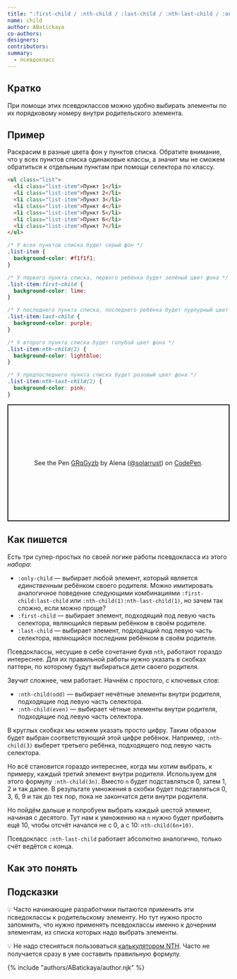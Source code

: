 ```yaml
---
title: ":first-child / :nth-child / :last-child / :nth-last-child / :only-child"
name: child
author: ABatickaya
co-authors:
designers:
contributors:
summary:
  - псевдокласс
---
```


## Кратко

При помощи этих псевдоклассов можно удобно выбирать элементы по их порядковому номеру внутри родительского элемента.

## Пример

Раскрасим в разные цвета фон у пунктов списка. Обратите внимание, что у всех пунктов списка одинаковые классы, а значит мы не сможем обратиться к отдельным пунктам при помощи селектора по классу.

```html
<ul class="list">
  <li class="list-item">Пункт 1</li>
  <li class="list-item">Пункт 2</li>
  <li class="list-item">Пункт 3</li>
  <li class="list-item">Пункт 4</li>
  <li class="list-item">Пункт 5</li>
  <li class="list-item">Пункт 6</li>
  <li class="list-item">Пункт 7</li>
</ul>
```

```css
/* У всех пунктов списка будет серый фон */
.list-item {
  background-color: #f1f1f1;
}

/* У первого пункта списка, первого ребёнка будет зелёный цвет фона */
.list-item:first-child {
  background-color: lime;
}

/* У последнего пункта списка, последнего ребёнка будет пурпурный цвет фона */
.list-item:last-child {
  background-color: purple;
}

/* У второго пункта списка будет голубой цвет фона */
.list-item:nth-child(2) {
  background-color: lightblue;
}

/* У предпоследнего пункта списка будет розовый цвет фона */
.list-item:nth-last-child(2) {
  background-color: pink;
}
```

<p class="codepen" data-height="265" data-theme-id="dark" data-default-tab="result" data-user="solarrust" data-slug-hash="GRqGyzb" style="height: 265px; box-sizing: border-box; display: flex; align-items: center; justify-content: center; border: 2px solid; margin: 1em 0; padding: 1em;" data-pen-title="GRqGyzb">
  <span>See the Pen <a href="https://codepen.io/solarrust/pen/GRqGyzb">
  GRqGyzb</a> by Alena (<a href="https://codepen.io/solarrust">@solarrust</a>)
  on <a href="https://codepen.io">CodePen</a>.</span>
</p>
<script async src="https://static.codepen.io/assets/embed/ei.js"></script>

## Как пишется

Есть три супер-простых по своей логике работы псевдокласса из этого _набора_:

- `:only-child` — выбирает любой элемент, который является _единственным_ ребёнком своего родителя. Можно имитировать аналогичное поведение следующими комбинациями `:first-child:last-child` или `:nth-child(1):nth-last-child(1)`, но зачем так сложно, если можно проще?
- `:first-child` — выбирает элемент, подходящий под левую часть селектора, являющийся первым ребёнком в своём родителе.
- `:last-child` — выбирает элемент, подходящий под левую часть селектора, являющийся последним ребёнком в своём родителе.

Псевдоклассы, несущие в себе сочетание букв `nth`, работают гораздо интереснее. Для их правильной работы нужно указать в скобках паттерн, по которому будут выбираться дети своего родителя.

Звучит сложнее, чем работает. Начнём с простого, с ключевых слов:

- `:nth-child(odd)` — выбирает нечётные элементы внутри родителя, подходящие под левую часть селектора.
- `:nth-child(even)` — выбирает чётные элементы внутри родителя, подходящие под левую часть селектора.

В круглых скобках мы можем указать просто цифру. Таким образом будет выбран соответствующий этой цифре ребёнок. Например, `:nth-child(3)` выберет третьего ребёнка, подходящего под левую часть селектора.

Но всё становится гораздо интереснее, когда мы хотим выбрать, к примеру, каждый третий элемент внутри родителя. Используем для этого формулу `:nth-child(3n)`. Вместо `n` будет подставляться 0, затем 1, 2 и так далее. В результате умножения в скобки будет подставляться 0, 3, 6, 9 и так до тех пор, пока не закончатся дети внутри родителя.

Но пойдём дальше и попробуем выбрать каждый шестой элемент, начиная с десятого. Тут нам к умножению на `n` нужно будет прибавить ещё 10, чтобы отсчёт начался не с 0, а с 10: `nth-child(6n+10)`.

Псевдокласс `:nth-last-child` работает абсолютно аналогично, только счёт ведётся с конца.

## Как это понять

## Подсказки

💡 Часто начинающие разработчики пытаются применить эти псведоклассы к родительскому элементу. Но тут нужно просто запомнить, что нужно применять псевдоклассы именно к дочерним элементам, из списка которых надо выбрать элементы.

💡 Не надо стесняться пользоваться [калькулятором NTH](http://www.topdesignagencies.com/nth-test/). Часто не получается сразу в уме составить правильную формулу.

{% include "authors/ABatickaya/author.njk" %}
